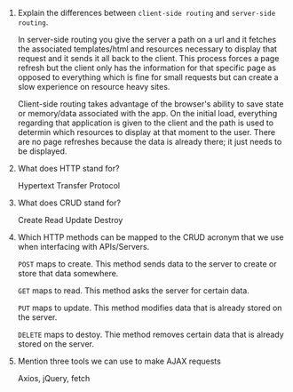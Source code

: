 1.  Explain the differences between `client-side routing` and `server-side routing`.

    In server-side routing you give the server a path on a url and it fetches the associated templates/html and resources necessary to display that request and it sends it all back to the client. This process forces a page refresh but the client only has the information for that specific page as opposed to everything which is fine for small requests but can create a slow experience on resource heavy sites.

    Client-side routing takes advantage of the browser's ability to save state or memory/data associated with the app. On the initial load, everything regarding that application is given to the client and the path is used to determin which resources to display at that moment to the user. There are no page refreshes because the data is already there; it just needs to be displayed.

1.  What does HTTP stand for?

    Hypertext Transfer Protocol

1.  What does CRUD stand for?

    Create Read Update Destroy

1.  Which HTTP methods can be mapped to the CRUD acronym that we use when interfacing with APIs/Servers.

    ```POST``` maps to create. This method sends data to the server to create or store that data somewhere.

    ```GET``` maps to read. This method asks the server for certain data.

    ```PUT``` maps to update. This method modifies data that is already stored on the server.

    ```DELETE``` maps to destoy. Thie method removes certain data that is already stored on the server.

1.  Mention three tools we can use to make AJAX requests

    Axios, jQuery, fetch